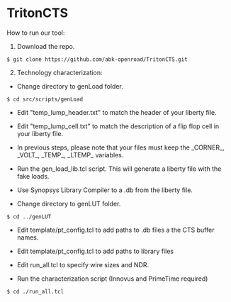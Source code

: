 # TritonCTS

How to run our tool:
1) Download the repo.
```
$ git clone https://github.com/abk-openroad/TritonCTS.git
```


2) Technology characterization:

- Change directory to genLoad folder.

```
$ cd src/scripts/genLoad
```

- Edit "temp_lump_header.txt" to match the header of your liberty file. 

- Edit "temp_lump_cell.txt" to match the description of a flip flop cell in your liberty file.

- In previous steps, please note that your files must keep the \_CORNER\_, \_VOLT\_, \_TEMP\_, \_LTEMP\_ variables. 

- Run the gen_load_lib.tcl script. This will generate a liberty file with the fake loads.

- Use Synopsys Library Compiler to a .db from the liberty file.

- Change directory to genLUT folder.

```
$ cd ../genLUT
```
 - Edit template/pt_config.tcl to add paths to .db files a the CTS buffer names.
 
 - Edit template/pt_config.tcl to add paths to library files
 
 - Edit run_all.tcl to specify wire sizes and NDR.
 
 - Run the characterization script (Innovus and PrimeTime required)

```
$ cd ./run_all.tcl
```
 
